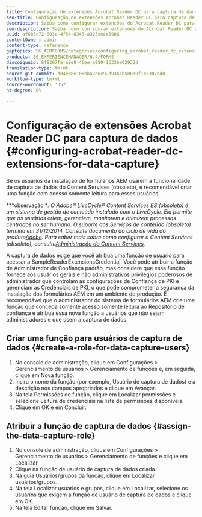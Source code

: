 ```yaml
---
title: Configuração de extensões Acrobat Reader DC para captura de dados
seo-title: Configuração de extensões Acrobat Reader DC para captura de dados
description: Saiba como configurar extensões do Acrobat Reader DC para captura de dados.
seo-description: Saiba como configurar extensões do Acrobat Reader DC para captura de dados.
uuid: af6b3c72-601e-4f54-8343-a323eeee5906
contentOwner: admin
content-type: reference
geptopics: SG_AEMFORMS/categories/configuring_acrobat_reader_dc_extensions
products: SG_EXPERIENCEMANAGER/6.4/FORMS
discoiquuid: 8f8367fe-a8e9-46ee-a980-1633be02932d
translation-type: tm+mt
source-git-commit: d04e08e105bba2e6c92d93bcb58839f1b5307bd8
workflow-type: tm+mt
source-wordcount: '357'
ht-degree: 0%

---
```



# Configuração de extensões Acrobat Reader DC para captura de dados {#configuring-acrobat-reader-dc-extensions-for-data-capture}

Se os usuários da instalação de formulários AEM usarem a funcionalidade de captura de dados do Content Services (obsoleto), é recomendável criar uma função com acesso somente leitura para esses usuários.

***observação **: O Adobe® LiveCycle® Content Services ES (obsoleto) é um sistema de gestão de conteúdo instalado com o LiveCycle. Ela permite que os usuários criem, gerenciem, monitorem e otimizem processos centrados no ser humano. O suporte aos Serviços de conteúdo (obsoleto) termina em 31/12/2014. Consulte documento do ciclo de vida do produto[Adobe](https://www.adobe.com/support/products/enterprise/eol/eol_matrix.html). Para saber mais sobre como configurar o Content Services (obsoleto), consulte[Administração do Content Services](https://help.adobe.com/en_US/livecycle/9.0/admin_contentservices.pdf).*

A captura de dados exige que você atribua uma função de usuário para acessar a SampleReaderExtensionsCredential. Você pode atribuir a função de Administrador de Confiança padrão, mas considere que essa função fornece aos usuários gerais e não administrativos privilégios poderosos de administrador que controlam as configurações de Confiança de PKI e gerenciam as Credenciais de PKI, o que pode comprometer a segurança da instalação dos formulários AEM em um ambiente de produção. É recomendável que o administrador do sistema de formulários AEM crie uma função que conceda somente acesso somente leitura ao Repositório de confiança e atribua essa nova função a usuários que não sejam administradores e que usem a captura de dados.

## Criar uma função para usuários de captura de dados {#create-a-role-for-data-capture-users}

1. No console de administração, clique em Configurações > Gerenciamento de usuários > Gerenciamento de funções e, em seguida, clique em Nova função.
1. Insira o nome da função (por exemplo, Usuário de captura de dados) e a descrição nos campos apropriados e clique em Avançar.
1. Na tela Permissões de função, clique em Localizar permissões e selecione Leitura de credenciais na lista de permissões disponíveis.
1. Clique em OK e em Concluir.

## Atribuir a função de captura de dados {#assign-the-data-capture-role}

1. No console de administração, clique em Configurações > Gerenciamento de usuários > Gerenciamento de funções e clique em Localizar.
1. Clique na função de usuário de captura de dados criada.
1. Na guia Usuários/grupos da função, clique em Localizar usuários/grupos.
1. Na tela Localizar usuários e grupos, clique em Localizar, selecione os usuários que exigem a função de usuário de captura de dados e clique em OK.
1. Na tela Editar função, clique em Salvar.

